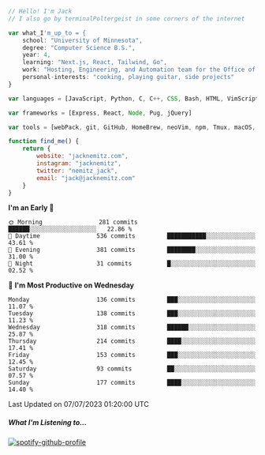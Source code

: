 ```javascript
// Hello! I'm Jack
// I also go by terminalPoltergeist in some corners of the internet

var what_I'm_up_to = {
    school: "University of Minnesota",
    degree: "Computer Science B.S.",
    year: 4,
    learning: "Next.js, React, Tailwind, Go",
    work: "Hosting, Engineering, and Automation team for the Office of Information Technology at UMN",
    personal-interests: "cooking, playing guitar, side projects"
}

var languages = [JavaScript, Python, C, C++, CSS, Bash, HTML, VimScript]

var frameworks = [Express, React, Node, Pug, jQuery]

var tools = [webPack, git, GitHub, HomeBrew, neoVim, npm, Tmux, macOS, Ubuntu, Docker, Nginx]

function find_me() {
    return {
        website: "jacknemitz.com",
        instagram: "jacknemitz",
        twitter: "nemitz_jack",
        email: "jack@jacknemitz.com"
    }
}
```

<!--START_SECTION:waka-->
**I'm an Early 🐤** 

```text
🌞 Morning                281 commits         ██████░░░░░░░░░░░░░░░░░░░   22.86 % 
🌆 Daytime                536 commits         ███████████░░░░░░░░░░░░░░   43.61 % 
🌃 Evening                381 commits         ████████░░░░░░░░░░░░░░░░░   31.00 % 
🌙 Night                  31 commits          █░░░░░░░░░░░░░░░░░░░░░░░░   02.52 % 
```
📅 **I'm Most Productive on Wednesday** 

```text
Monday                   136 commits         ███░░░░░░░░░░░░░░░░░░░░░░   11.07 % 
Tuesday                  138 commits         ███░░░░░░░░░░░░░░░░░░░░░░   11.23 % 
Wednesday                318 commits         ██████░░░░░░░░░░░░░░░░░░░   25.87 % 
Thursday                 214 commits         ████░░░░░░░░░░░░░░░░░░░░░   17.41 % 
Friday                   153 commits         ███░░░░░░░░░░░░░░░░░░░░░░   12.45 % 
Saturday                 93 commits          ██░░░░░░░░░░░░░░░░░░░░░░░   07.57 % 
Sunday                   177 commits         ████░░░░░░░░░░░░░░░░░░░░░   14.40 % 
```



 Last Updated on 07/07/2023 01:20:00 UTC
<!--END_SECTION:waka-->

##### What I'm Listening to...

[![spotify-github-profile](https://spotify-github-profile.vercel.app/api/view?uid=jack.nemitz&cover_image=true&show_offline=true&bar_color=53b14f&bar_color_cover=false&background_color=121212FF)](https://spotify-github-profile.vercel.app/api/view?uid=jack.nemitz&redirect=true)

